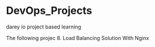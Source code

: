 # DevOps_Projects
darey io project based learning 

The following projec
8. Load Balancing Solution With Nginx 
